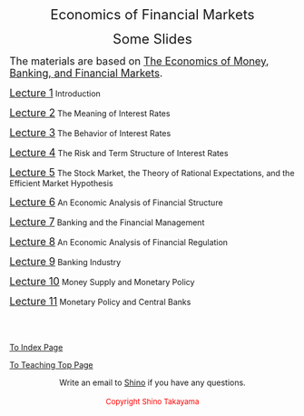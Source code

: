 
<p align="center"><span style="font-size: x-large;">Economics of Financial Markets</span></p>
<p align="center"><span style="font-size: x-large;">Some Slides</span></p>
<p><font size="4">The materials are based on <a title="" href="https://www.amazon.com/Economics-Banking-Financial-Markets-Pearson/dp/0133836797">The Economics of Money, Banking, and Financial Markets</a>.</font></p>
<p><a title="" href="https://shinotakayama.github.io/7200/Lecture1.pdf"><span style="font-size: large;">Lecture 1</span></a> Introduction</p>
<p><a title="" href="https://shinotakayama.github.io/7200/Lecture2.pdf"><span style="font-size: large;">Lecture 2</span></a> The Meaning of Interest Rates</p>
<p><a title="" href="https://shinotakayama.github.io/7200/Lecture3.pdf"><span style="font-size: large;">Lecture 3</span></a> The Behavior of Interest Rates</p>
<p><a title="" href="https://shinotakayama.github.io/7200/Lecture4.pdf"><span style="font-size: large;">Lecture 4</span></a> The Risk and Term Structure of Interest Rates</p>
<p><a title="" href="https://shinotakayama.github.io/7200/Lecture5.pdf"><span style="font-size: large;">Lecture 5</span></a> The Stock Market, the Theory of Rational Expectations, and the Efficient Market Hypothesis</p>
<p><a title="" href="https://shinotakayama.github.io/7200/Lecture6.pdf"><span style="font-size: large;">Lecture 6</span></a> An Economic Analysis of Financial Structure</p>
<p><a title="" href="https://shinotakayama.github.io/7200/Lecture7.pdf"><span style="font-size: large;">Lecture 7</span></a> Banking and the Financial Management</p>
<p><a title="" href="https://shinotakayama.github.io/7200/Lecture8.pdf"><span style="font-size: large;">Lecture 8</span></a> An
Economic Analysis of Financial Regulation</p>
<p><a title="" href="https://shinotakayama.github.io/7200/Lecture9.pdf"><span style="font-size: large;">Lecture 9</span></a> Banking Industry</p>
<p><a title="" href="https://shinotakayama.github.io/7200/Lecture10.pdf"><span style="font-size: large;">Lecture 10</span></a> Money Supply and Monetary Policy</p>
<p><a title="" href="https://shinotakayama.github.io/7200/Lecture11.pdf"><span style="font-size: large;">Lecture 11</span></a> Monetary Policy and Central Banks</p>
<br><br>
<p><a title="" href="https://www.shinotakayama.com">To Index Page</a></p>
<p><a title="" href="https://shinotakayama.github.io/teaching/">To Teaching Top Page</a></p>

<center>Write an email to <a href="mailto:s.takayama1@uq.edu.au">Shino</a> if you have any questions. <br /> <br /><span style="color: #ff0000; font-size: small;">Copyright Shino Takayama </span></center>
